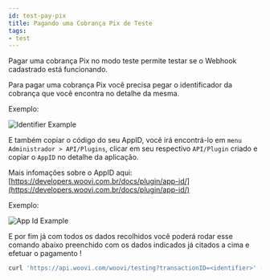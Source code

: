 ```yaml
---
id: test-pay-pix
title: Pagando uma Cobrança Pix de Teste
tags:
- test
---
```


Pagar uma cobrança Pix no modo teste permite testar se o Webhook cadastrado está funcionando.

Para pagar uma cobrança Pix você precisa pegar o identificador da cobrança que você encontra no detalhe da mesma.

Exemplo:

![Identifier Example](/img/identifier-example.png)

E também copiar o código do seu AppID, você irá encontrá-lo em `menu Administrador > API/Plugins`, clicar em seu respectivo `API/Plugin` criado e copiar o `AppID` no detalhe da aplicação.

Mais infomações sobre o AppID aqui: [https://developers.woovi.com.br/docs/plugin/app-id/](https://developers.woovi.com.br/docs/plugin/app-id/)

Exemplo:

![App Id Example](/img/app-id-ex.png)

E por fim já com todos os dados recolhidos você poderá rodar esse comando abaixo preenchido com os dados indicados já citados a cima e efetuar o pagamento !

```jsx
curl 'https://api.woovi.com/woovi/testing?transactionID=<identifier>' -H 'Authorization: <appID>' \
```
